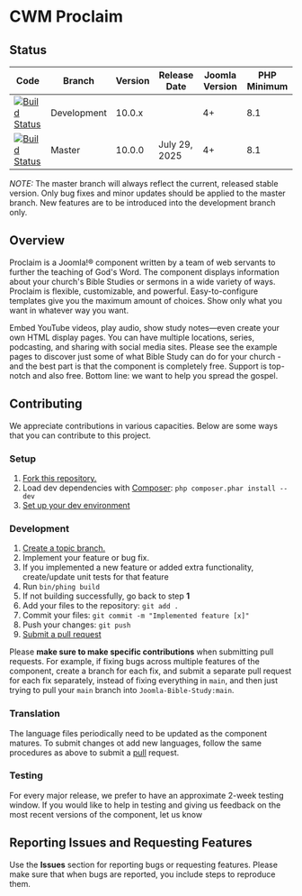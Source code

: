 CWM Proclaim
==================

Status
-----------
| Code                                                                                                                                                   | Branch      | Version | Release Date  | Joomla Version | PHP Minimum |
|--------------------------------------------------------------------------------------------------------------------------------------------------------|-------------|---------|---------------|----------------|-------------|
| [![Build Status](https://app.travis-ci.com/Joomla-Bible-Study/Proclaim.svg?branch=development)](https://app.travis-ci.com/Joomla-Bible-Study/Proclaim) | Development | 10.0.x  |   | 4+             | 8.1         |
| [![Build Status](https://app.travis-ci.com/Joomla-Bible-Study/Proclaim.svg?branch=master)](https://app.travis-ci.com/Joomla-Bible-Study/Proclaim)      | Master      | 10.0.0  | July 29, 2025 | 4+             | 8.1         |

*NOTE:* The master branch will always reflect the current, released stable version. Only bug fixes and minor updates should be applied to the master branch. New features are to be introduced into the development branch only.

Overview
--------
Proclaim is a Joomla!® component written by a team of web servants to further the teaching of God's Word. The component displays information about your church's Bible Studies or sermons in a wide variety of ways. Proclaim is flexible, customizable, and powerful. Easy-to-configure templates give you the maximum amount of choices. Show only what you want in whatever way you want.

Embed YouTube videos, play audio, show study notes—even create your own HTML display pages. You can have multiple locations, series, podcasting, and sharing with social media sites. Please see the example pages to discover just some of what Bible Study can do for your church - and the best part is that the component is completely free. Support is top-notch and also free. Bottom line: we want to help you spread the gospel.

Contributing
------------
We appreciate contributions in various capacities. Below are some ways that you can contribute to this project.

### Setup
1. [Fork this repository.][fork]
2. Load dev dependencies with [Composer][composer]: `php composer.phar install --dev`
3. [Set up your dev environment][setup]

### Development
1. [Create a topic branch.][branch]
2. Implement your feature or bug fix.
3. If you implemented a new feature or added extra functionality, create/update unit tests for that feature
4. Run `bin/phing build`
5. If not building successfully, go back to step **1**
6. Add your files to the repository: `git add .`
7. Commit your files: `git commit -m "Implemented feature [x]"`
8. Push your changes: `git push`
9. [Submit a pull request][pr]

Please **make sure to make specific contributions** when submitting pull requests. For example, if fixing bugs across multiple features of the component, create a branch for each fix, and submit a separate pull request for each fix separately, instead of fixing everything in `main`, and then just trying to pull your `main` branch into `Joomla-Bible-Study:main`.


### Translation 
The language files periodically need to be updated as the component matures. To submit changes ot add new languages, follow the same procedures as above to submit a [pull][pr] request.

### Testing
For every major release, we prefer to have an approximate 2-week testing window. If you would like to help in testing and giving us feedback on the most recent versions of the component, let us know

[fork]: http://help.github.com/fork-a-repo/
[branch]: http://learn.github.com/p/branching.html
[pr]: http://help.github.com/send-pull-requests/
[phing]: http://www.phing.info/
[setup]: https://github.com/Joomla-Bible-Study/Proclaim/wiki/Setting-up-your-development-environment
<!-- @IGNORE PREVIOUS: link -->
[composer]: https://getcomposer.org/download/

Reporting Issues and Requesting Features
----------------------------------------
Use the **Issues** section for reporting bugs or requesting features. Please make sure that when bugs are reported, you include steps to reproduce them.
